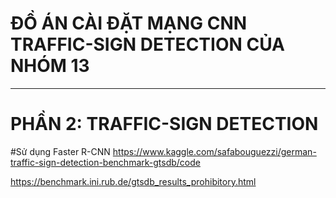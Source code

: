 # ĐỒ ÁN CÀI ĐẶT MẠNG CNN TRAFFIC-SIGN DETECTION CỦA NHÓM 13
_____________
# PHẦN 2: TRAFFIC-SIGN DETECTION

#Sử dụng Faster R-CNN
https://www.kaggle.com/safabouguezzi/german-traffic-sign-detection-benchmark-gtsdb/code


https://benchmark.ini.rub.de/gtsdb_results_prohibitory.html